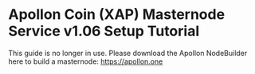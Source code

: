 # Apollon Coin (XAP) Masternode Service v1.06 Setup Tutorial
This guide is no longer in use.  Please download the Apollon NodeBuilder here to build a masternode: https://apollon.one 
